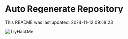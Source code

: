 # Auto Regenerate Repository

This README was last updated: 2024-11-12 09:08:23

 ![TryHackMe](https://tryhackme.com/badge/533634)